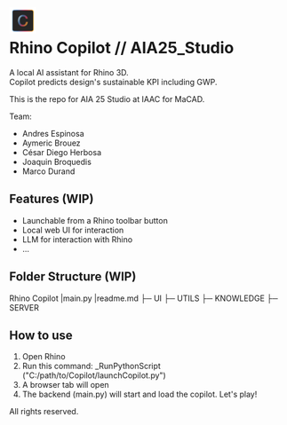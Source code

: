 <img src="UI/copilot_icon_dark.svg" alt="Copilot Logo" width="48"  align="left"/>
<br>

# Rhino Copilot // AIA25_Studio

A local AI assistant for Rhino 3D.  
Copilot predicts design's sustainable KPI including GWP.


This is the repo for AIA 25 Studio at IAAC for MaCAD.

Team:
- Andres Espinosa
- Aymeric Brouez
- César Diego Herbosa
- Joaquin Broquedis
- Marco Durand
  

## Features (WIP)

- Launchable from a Rhino toolbar button
- Local web UI for interaction
- LLM for interaction with Rhino
- ...


## Folder Structure (WIP)
Rhino Copilot
|main.py
|readme.md
├─ UI
├─ UTILS
├─ KNOWLEDGE
├─ SERVER

## How to use
1. Open Rhino
2. Run this command:
_RunPythonScript ("C:/path/to/Copilot/launchCopilot.py")
3. A browser tab will open
4. The backend (main.py) will start and load the copilot. Let's play!



All rights reserved.